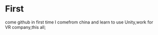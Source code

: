 # First
come github in first time
I comefrom china and learn to use Unity,work for VR company,this all;
